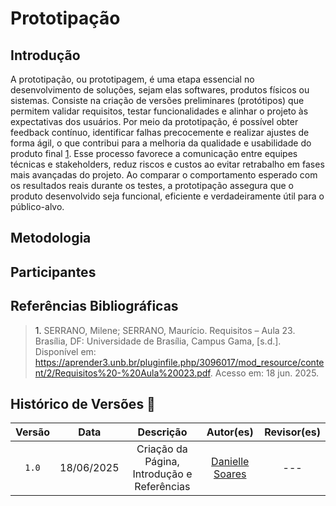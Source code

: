 # Prototipação

## Introdução

A prototipação, ou prototipagem, é uma etapa essencial no desenvolvimento de soluções, sejam elas softwares, produtos físicos ou sistemas. Consiste na criação de versões preliminares (protótipos) que permitem validar requisitos, testar funcionalidades e alinhar o projeto às expectativas dos usuários. Por meio da prototipação, é possível obter feedback contínuo, identificar falhas precocemente e realizar ajustes de forma ágil, o que contribui para a melhoria da qualidade e usabilidade do produto final <a href="#REF1">1</a>. Esse processo favorece a comunicação entre equipes técnicas e stakeholders, reduz riscos e custos ao evitar retrabalho em fases mais avançadas do projeto. Ao comparar o comportamento esperado com os resultados reais durante os testes, a prototipação assegura que o produto desenvolvido seja funcional, eficiente e verdadeiramente útil para o público-alvo.

## Metodologia

## Participantes


## Referências Bibliográficas

> <a id="REF1">1.</a> SERRANO, Milene; SERRANO, Maurício. Requisitos – Aula 23. Brasília, DF: Universidade de Brasília, Campus Gama, [s.d.]. Disponível em: https://aprender3.unb.br/pluginfile.php/3096017/mod_resource/content/2/Requisitos%20-%20Aula%20023.pdf. Acesso em: 18 jun. 2025.

## Histórico de Versões 📅

| Versão | Data | Descrição | Autor(es) | Revisor(es) |
| :-: | :-: | :-: | :-: | :-: |
| `1.0` | 18/06/2025 | Criação da Página, Introdução e Referências | [Danielle Soares](https://github.com/danielle-soaress) | --- |
